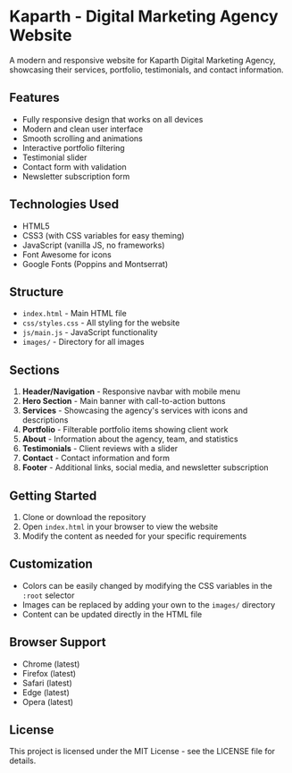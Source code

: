 # Kaparth - Digital Marketing Agency Website

A modern and responsive website for Kaparth Digital Marketing Agency, showcasing their services, portfolio, testimonials, and contact information.

## Features

- Fully responsive design that works on all devices
- Modern and clean user interface
- Smooth scrolling and animations
- Interactive portfolio filtering
- Testimonial slider
- Contact form with validation
- Newsletter subscription form

## Technologies Used

- HTML5
- CSS3 (with CSS variables for easy theming)
- JavaScript (vanilla JS, no frameworks)
- Font Awesome for icons
- Google Fonts (Poppins and Montserrat)

## Structure

- `index.html` - Main HTML file
- `css/styles.css` - All styling for the website
- `js/main.js` - JavaScript functionality
- `images/` - Directory for all images

## Sections

1. **Header/Navigation** - Responsive navbar with mobile menu
2. **Hero Section** - Main banner with call-to-action buttons
3. **Services** - Showcasing the agency's services with icons and descriptions
4. **Portfolio** - Filterable portfolio items showing client work
5. **About** - Information about the agency, team, and statistics
6. **Testimonials** - Client reviews with a slider
7. **Contact** - Contact information and form
8. **Footer** - Additional links, social media, and newsletter subscription

## Getting Started

1. Clone or download the repository
2. Open `index.html` in your browser to view the website
3. Modify the content as needed for your specific requirements

## Customization

- Colors can be easily changed by modifying the CSS variables in the `:root` selector
- Images can be replaced by adding your own to the `images/` directory
- Content can be updated directly in the HTML file

## Browser Support

- Chrome (latest)
- Firefox (latest)
- Safari (latest)
- Edge (latest)
- Opera (latest)

## License

This project is licensed under the MIT License - see the LICENSE file for details.
